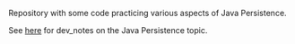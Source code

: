 Repository with some code practicing various aspects of Java Persistence.

See [here](https://github.com/kkoltun/dev_notes_java_persistence) for dev_notes on the Java Persistence topic.